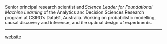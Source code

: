Senior principal research scientist and _Science Leader for Foundational Machine Learning_ of the Analytics and Decision Sciences Research program at CSIRO’s Data61, Australia. Working on probabilistic modelling, causal discovery and inference, and the optimal design of experiments. 

---
<p> <a href="https://ebonilla.github.io">website</a> </p>
